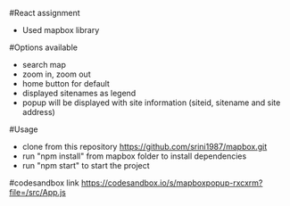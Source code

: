 #React assignment
- Used mapbox library

#Options available
- search map
- zoom in, zoom out
- home button for default
- displayed sitenames as legend
- popup will be displayed with site information (siteid, sitename and site address)

#Usage
- clone from this repository
 https://github.com/srini1987/mapbox.git
- run "npm install" from mapbox folder to install dependencies
- run "npm start" to start the project

#codesandbox link
https://codesandbox.io/s/mapboxpopup-rxcxrm?file=/src/App.js
